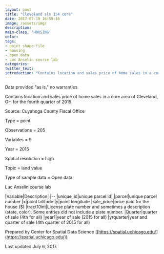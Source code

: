 ```yaml
---
layout: post
title: "Cleveland sls 154 core"
date: 2017-07-19 16:59:16
image: /assets/img/
description:
main-class: 'HOUSING'
color:
tags:
- point shape file
- housing
- open data
- Luc Anselin course lab
categories:
twitter_text:
introduction: "Contains location and sales price of home sales in a core area of Cleveland, OH for the fourth quarter of 2015."
---
```

<script>
  var map = L.map('map');
  L.tileLayer('https://api.tiles.mapbox.com/v4/{id}/{z}/{x}/{y}.png?access_token=pk.eyJ1IjoibWFwYm94IiwiYSI6ImNpejY4NXVycTA2emYycXBndHRqcmZ3N3gifQ.rJcFIG214AriISLbB6B5aw', { <!--this is the URL for the clev_sls_154_core Geojson-->
		maxZoom: 18,
		attribution: 'Map data &copy; <a href="http://openstreetmap.org">OpenStreetMap</a> contributors, ' +
			'<a href="http://creativecommons.org/licenses/by-sa/2.0/">CC-BY-SA</a>, ' +
			'Imagery © <a href="http://mapbox.com">Mapbox</a>',
		id: 'mapbox.light'
	}).addTo(map);

  map.scrollWheelZoom.disable();
  map.touchZoom.disable();
  var enableMapInteraction = function () {
      map.scrollWheelZoom.enable();
      map.touchZoom.enable();
  }
  $('#map').on('click touch', enableMapInteraction);

  // load GeoJSON from an external file
  // load GeoJSON from an external file
  $.getJSON("../data/clev_sls_154_core.geojson",function(data){
    // add GeoJSON layer to the map once the file is loaded
    var json = L.geoJson(data);
    json.addTo(map);
    map.fitBounds(json.getBounds());
  });

</script>

Data provided "as is," no warranties.

Contains location and sales price of home sales in a core area of Cleveland, OH for the fourth quarter of 2015.

Source: Cuyahoga County Fiscal Office


 Type = point

 Observations = 205

 Variables = 9

 Year = 2015


 Spatial resolution = high

 Topic = land value

 Type of sample data = Open data

 Luc Anselin course lab

|Variable|Description|
|--
|unique\_id|unique parcel id|
|parcel|unique parcel number
|x|point latitude
|y|point longitude
|sale\_price|price paid for the house (\$)
|tract10int|License plate number and sometimes a description (state, color). Some entries did not include a plate number.
|Quarter|quarter of sale (4th for all)
|year1|year of sale (2015 for all)
|yrquarter|year and quarter of sale (4th quarter of 2015 for all)

Prepared by Center for Spatial Data Science ([https://spatial.uchicago.edu/](https://spatial.uchicago.edu/))

 Last updated July 6, 2017.
